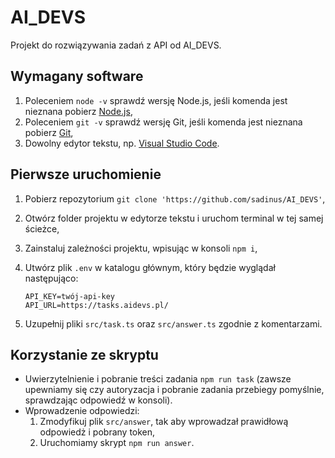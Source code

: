 # AI_DEVS

Projekt do rozwiązywania zadań z API od AI_DEVS.

## Wymagany software

1. Poleceniem `node -v` sprawdź wersję Node.js, jeśli komenda jest nieznana pobierz [Node.js](https://nodejs.org/en/download),
2. Poleceniem `git -v` sprawdź wersję Git, jeśli komenda jest nieznana pobierz [Git](https://git-scm.com/downloads),
3. Dowolny edytor tekstu, np. [Visual Studio Code](https://code.visualstudio.com/).

## Pierwsze uruchomienie

1. Pobierz repozytorium `git clone 'https://github.com/sadinus/AI_DEVS'`,
2. Otwórz folder projektu w edytorze tekstu i uruchom terminal w tej samej ścieżce,
3. Zainstaluj zależności projektu, wpisując w konsoli `npm i`,
4. Utwórz plik `.env` w katalogu głównym, który będzie wyglądał następująco:

   ```
   API_KEY=twój-api-key
   API_URL=https://tasks.aidevs.pl/
   ```

5. Uzupełnij pliki `src/task.ts` oraz `src/answer.ts` zgodnie z komentarzami.

## Korzystanie ze skryptu

- Uwierzytelnienie i pobranie treści zadania `npm run task` (zawsze upewniamy się czy autoryzacja i pobranie zadania przebiegy pomyślnie, sprawdzając odpowiedź w konsoli).
- Wprowadzenie odpowiedzi:
  1.  Zmodyfikuj plik `src/answer`, tak aby wprowadzał prawidłową odpowiedż i pobrany token,
  2.  Uruchomiamy skrypt `npm run answer`.

